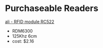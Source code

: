 # Purchaseable Readers





[ali - RFID module RC522](https://www.aliexpress.us/item/3256807305969774.html?algo_exp_id=5f6fa475-e4d1-4291-b059-e945f4a0be37-0&pdp_ext_f=%7B%22order%22%3A%221804%22%2C%22eval%22%3A%221%22%7D&pdp_npi=4%40dis!USD!0.60!0.60!!!4.33!4.33!%402103146c17437919938057530ea309!12000041008266132!sea!US!2624340281!X&curPageLogUid=2RdoWl7qwWq5&utparam-url=scene%3Asearch%7Cquery_from%3A)

- RDM6300
- 125Khz 6cm
- cost: $2.16